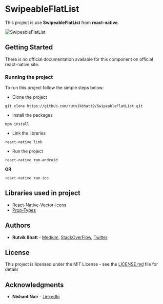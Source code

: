 # SwipeableFlatList

This project is use **SwipeableFlatList** from **react-native**.

![SwipeableFlatList](screenshot/SwipeablFlatList.gif)

## Getting Started

There is no official documentation available for this component on official react-native site.

### Running the project

To run this project follow the simple steps below:
* Clone the project
```
git clone https://github.com/rutvikbhatt9/SwipeableFlatList.git
```
* Install the packages
```
npm install
```
* Link the libraries
```
react-native link
```
* Run the project
```
react-native run-android
```
**OR**
```
react-native run-ios
```

## Libraries used in project

* [React-Native-Vector-Icons](https://github.com/oblador/react-native-vector-icons) 
* [Prop-Types](https://github.com/facebook/prop-types)


## Authors

* **Rutvik Bhatt** - [Medium](https://medium.com/@rutvikbhatt9), [StackOverFlow](https://stackoverflow.com/users/6454463/rutvik-bhatt), [Twitter](https://twitter.com/rutvik_bhatt)


## License

This project is licensed under the MIT License - see the [LICENSE.md](LICENSE.md) file for details

## Acknowledgments
 
* **Nishant Nair** - [LinkedIn](https://www.linkedin.com/in/nishant-nair-b76795175)

